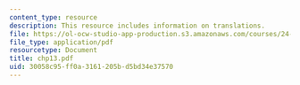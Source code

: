 ```yaml
---
content_type: resource
description: This resource includes information on translations.
file: https://ol-ocw-studio-app-production.s3.amazonaws.com/courses/24-241-logic-i-fall-2005/30058c95ff0a3161205bd5bd34e37570_chp13.pdf
file_type: application/pdf
resourcetype: Document
title: chp13.pdf
uid: 30058c95-ff0a-3161-205b-d5bd34e37570
---
```

